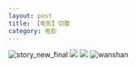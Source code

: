 ```yaml
---
layout: post
title: 【电影】切腹
category: 电影
---
```

![story_new_final](http://s1r3itzmh.hd-bkt.clouddn.com/img/story_new_final_0322.png)
![](http://s1r3itzmh.hd-bkt.clouddn.com/img/abdomen-220406-1.png)
![](http://s1r3itzmh.hd-bkt.clouddn.com/img/abdomen-220406-2.png)
![wanshan](http://s1r3itzmh.hd-bkt.clouddn.com/img/wanshan.png)